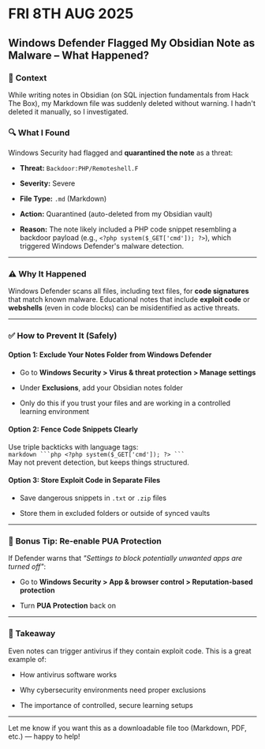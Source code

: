 # FRI 8TH AUG 2025
## Windows Defender Flagged My Obsidian Note as Malware – What Happened?

### 🧠 **Context**

While writing notes in Obsidian (on SQL injection fundamentals from Hack The Box), my Markdown file was suddenly deleted without warning. I hadn't deleted it manually, so I investigated.

### 🔍 **What I Found**

Windows Security had flagged and **quarantined the note** as a threat:

- **Threat:** `Backdoor:PHP/Remoteshell.F`
    
- **Severity:** Severe
    
- **File Type:** `.md` (Markdown)
    
- **Action:** Quarantined (auto-deleted from my Obsidian vault)
    
- **Reason:** The note likely included a PHP code snippet resembling a backdoor payload (e.g., `<?php system($_GET['cmd']); ?>`), which triggered Windows Defender's malware detection.
    

---

### ⚠️ **Why It Happened**

Windows Defender scans all files, including text files, for **code signatures** that match known malware. Educational notes that include **exploit code** or **webshells** (even in code blocks) can be misidentified as active threats.

---

### ✅ **How to Prevent It (Safely)**

#### Option 1: Exclude Your Notes Folder from Windows Defender

- Go to **Windows Security > Virus & threat protection > Manage settings**
    
- Under **Exclusions**, add your Obsidian notes folder
    
- Only do this if you trust your files and are working in a controlled learning environment
    

#### Option 2: Fence Code Snippets Clearly

Use triple backticks with language tags:  
` markdown ```php <?php system($_GET['cmd']); ?> ``` `  
May not prevent detection, but keeps things structured.

#### Option 3: Store Exploit Code in Separate Files

- Save dangerous snippets in `.txt` or `.zip` files
    
- Store them in excluded folders or outside of synced vaults
    

---

### 🔐 **Bonus Tip: Re-enable PUA Protection**

If Defender warns that _"Settings to block potentially unwanted apps are turned off"_:

- Go to **Windows Security > App & browser control > Reputation-based protection**
    
- Turn **PUA Protection** back on
    

---

### 🧪 Takeaway

Even notes can trigger antivirus if they contain exploit code. This is a great example of:

- How antivirus software works
    
- Why cybersecurity environments need proper exclusions
    
- The importance of controlled, secure learning setups
    

---

Let me know if you want this as a downloadable file too (Markdown, PDF, etc.) — happy to help!